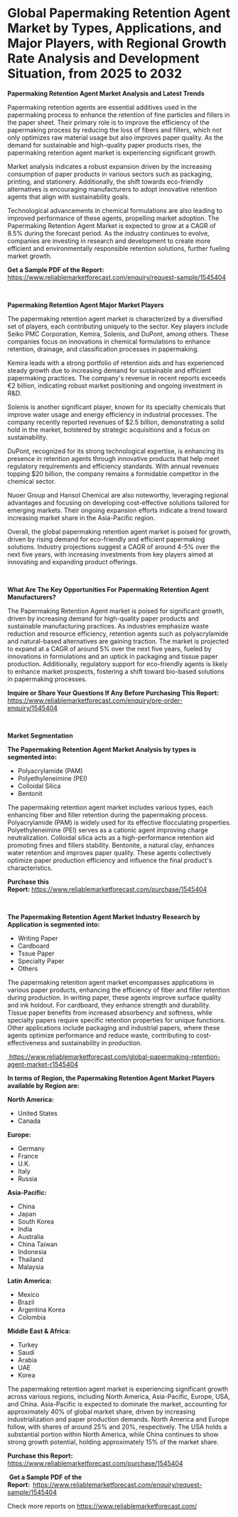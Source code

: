 <p><h1>Global Papermaking Retention Agent Market by Types, Applications, and Major Players, with Regional Growth Rate Analysis and Development Situation, from 2025 to 2032</h1></p><p><strong>Papermaking Retention Agent Market Analysis and Latest Trends</strong></p>
<p><p>Papermaking retention agents are essential additives used in the papermaking process to enhance the retention of fine particles and fillers in the paper sheet. Their primary role is to improve the efficiency of the papermaking process by reducing the loss of fibers and fillers, which not only optimizes raw material usage but also improves paper quality. As the demand for sustainable and high-quality paper products rises, the papermaking retention agent market is experiencing significant growth.</p><p>Market analysis indicates a robust expansion driven by the increasing consumption of paper products in various sectors such as packaging, printing, and stationery. Additionally, the shift towards eco-friendly alternatives is encouraging manufacturers to adopt innovative retention agents that align with sustainability goals. </p><p>Technological advancements in chemical formulations are also leading to improved performance of these agents, propelling market adoption. The Papermaking Retention Agent Market is expected to grow at a CAGR of 8.5% during the forecast period. As the industry continues to evolve, companies are investing in research and development to create more efficient and environmentally responsible retention solutions, further fueling market growth.</p></p>
<p><strong>Get a Sample PDF of the Report:&nbsp;</strong> <a href="https://www.reliablemarketforecast.com/enquiry/request-sample/1545404?utm_campaign=2230&utm_medium=2&utm_source=Github&utm_content=ia&utm_term=02022025&utm_id=papermaking-retention-agent">https://www.reliablemarketforecast.com/enquiry/request-sample/1545404</a></p>
<p>&nbsp;</p>
<p><strong>Papermaking Retention Agent Major Market Players</strong></p>
<p><p>The papermaking retention agent market is characterized by a diversified set of players, each contributing uniquely to the sector. Key players include Seiko PMC Corporation, Kemira, Solenis, and DuPont, among others. These companies focus on innovations in chemical formulations to enhance retention, drainage, and classification processes in papermaking.</p><p>Kemira leads with a strong portfolio of retention aids and has experienced steady growth due to increasing demand for sustainable and efficient papermaking practices. The company's revenue in recent reports exceeds €2 billion, indicating robust market positioning and ongoing investment in R&D.</p><p>Solenis is another significant player, known for its specialty chemicals that improve water usage and energy efficiency in industrial processes. The company recently reported revenues of $2.5 billion, demonstrating a solid hold in the market, bolstered by strategic acquisitions and a focus on sustainability.</p><p>DuPont, recognized for its strong technological expertise, is enhancing its presence in retention agents through innovative products that help meet regulatory requirements and efficiency standards. With annual revenues topping $20 billion, the company remains a formidable competitor in the chemical sector.</p><p>Nuoer Group and Hansol Chemical are also noteworthy, leveraging regional advantages and focusing on developing cost-effective solutions tailored for emerging markets. Their ongoing expansion efforts indicate a trend toward increasing market share in the Asia-Pacific region.</p><p>Overall, the global papermaking retention agent market is poised for growth, driven by rising demand for eco-friendly and efficient papermaking solutions. Industry projections suggest a CAGR of around 4-5% over the next five years, with increasing investments from key players aimed at innovating and expanding product offerings.</p></p>
<p>&nbsp;</p>
<p><strong>What Are The Key Opportunities For Papermaking Retention Agent Manufacturers?</strong></p>
<p><p>The Papermaking Retention Agent market is poised for significant growth, driven by increasing demand for high-quality paper products and sustainable manufacturing practices. As industries emphasize waste reduction and resource efficiency, retention agents such as polyacrylamide and natural-based alternatives are gaining traction. The market is projected to expand at a CAGR of around 5% over the next five years, fueled by innovations in formulations and an uptick in packaging and tissue paper production. Additionally, regulatory support for eco-friendly agents is likely to enhance market prospects, fostering a shift toward bio-based solutions in papermaking processes.</p></p>
<p><strong>Inquire or Share Your Questions If Any Before Purchasing This Report:</strong> <a href="https://www.reliablemarketforecast.com/enquiry/pre-order-enquiry/1545404?utm_campaign=2230&utm_medium=2&utm_source=Github&utm_content=ia&utm_term=02022025&utm_id=papermaking-retention-agent">https://www.reliablemarketforecast.com/enquiry/pre-order-enquiry/1545404</a></p>
<p>&nbsp;</p>
<p><strong>Market Segmentation</strong></p>
<p><strong>The Papermaking Retention Agent Market Analysis by types is segmented into:</strong></p>
<p><ul><li>Polyacrylamide (PAM)</li><li>Polyethyleneimine (PEI)</li><li>Colloidal Silica</li><li>Bentonit</li></ul></p>
<p><p>The papermaking retention agent market includes various types, each enhancing fiber and filler retention during the papermaking process. Polyacrylamide (PAM) is widely used for its effective flocculating properties. Polyethyleneimine (PEI) serves as a cationic agent improving charge neutralization. Colloidal silica acts as a high-performance retention aid promoting fines and fillers stability. Bentonite, a natural clay, enhances water retention and improves paper quality. These agents collectively optimize paper production efficiency and influence the final product's characteristics.</p></p>
<p><strong>Purchase this Report:&nbsp;</strong><a href="https://www.reliablemarketforecast.com/purchase/1545404?utm_campaign=2230&utm_medium=2&utm_source=Github&utm_content=ia&utm_term=02022025&utm_id=papermaking-retention-agent">https://www.reliablemarketforecast.com/purchase/1545404</a></p>
<p>&nbsp;</p>
<p><strong>The Papermaking Retention Agent Market Industry Research by Application is segmented into:</strong></p>
<p><ul><li>Writing Paper</li><li>Cardboard</li><li>Tssue Paper</li><li>Specialty Paper</li><li>Others</li></ul></p>
<p><p>The papermaking retention agent market encompasses applications in various paper products, enhancing the efficiency of fiber and filler retention during production. In writing paper, these agents improve surface quality and ink holdout. For cardboard, they enhance strength and durability. Tissue paper benefits from increased absorbency and softness, while specialty papers require specific retention properties for unique functions. Other applications include packaging and industrial papers, where these agents optimize performance and reduce waste, contributing to cost-effectiveness and sustainability in production.</p></p>
<p><a href="https://www.reliablemarketforecast.com/global-papermaking-retention-agent-market-r1545404?utm_campaign=2230&utm_medium=2&utm_source=Github&utm_content=ia&utm_term=02022025&utm_id=papermaking-retention-agent">&nbsp;https://www.reliablemarketforecast.com/global-papermaking-retention-agent-market-r1545404</a></p>
<p><strong>In terms of Region, the Papermaking Retention Agent Market Players available by Region are:</strong></p>
<p>
    <p> <strong> North America: </strong>
        <ul>
            <li>United States</li>
            <li>Canada</li>
        </ul>
        </p> 
    <p> <strong> Europe: </strong>
        <ul>
            <li>Germany</li>
            <li>France</li>
            <li>U.K.</li>
            <li>Italy</li>
            <li>Russia</li>
        </ul>
        </p> 
    <p> <strong> Asia-Pacific: </strong>
        <ul>
            <li>China</li>
            <li>Japan</li>
            <li>South Korea</li>
            <li>India</li>
            <li>Australia</li>
            <li>China Taiwan</li>
            <li>Indonesia</li>
            <li>Thailand</li>
            <li>Malaysia</li>
        </ul>
        </p> 
    <p> <strong> Latin America: </strong>
        <ul>
            <li>Mexico</li>
            <li>Brazil</li>
            <li>Argentina Korea</li>
            <li>Colombia</li>
        </ul>
        </p> 
    <p> <strong> Middle East & Africa: </strong>
        <ul>
            <li>Turkey</li>
            <li>Saudi</li>
            <li>Arabia</li>
            <li>UAE</li>
            <li>Korea</li>
        </ul>
    </p>
    </p>
<p><p>The papermaking retention agent market is experiencing significant growth across various regions, including North America, Asia-Pacific, Europe, USA, and China. Asia-Pacific is expected to dominate the market, accounting for approximately 40% of global market share, driven by increasing industrialization and paper production demands. North America and Europe follow, with shares of around 25% and 20%, respectively. The USA holds a substantial portion within North America, while China continues to show strong growth potential, holding approximately 15% of the market share.</p></p>
<p><strong>Purchase this Report: </strong><a href="https://www.reliablemarketforecast.com/purchase/1545404?utm_campaign=2230&utm_medium=2&utm_source=Github&utm_content=ia&utm_term=02022025&utm_id=papermaking-retention-agent">https://www.reliablemarketforecast.com/purchase/1545404</a></p>
<p>&nbsp;<strong>Get a Sample PDF of the Report:&nbsp;&nbsp;</strong><a href="https://www.reliablemarketforecast.com/enquiry/request-sample/1545404?utm_campaign=2230&utm_medium=2&utm_source=Github&utm_content=ia&utm_term=02022025&utm_id=papermaking-retention-agent">https://www.reliablemarketforecast.com/enquiry/request-sample/1545404</a></p>
<p><strong></strong></p>
<p>Check more reports on <a href="https://www.reliablemarketforecast.com/?utm_campaign=2230&utm_medium=2&utm_source=Github&utm_content=ia&utm_term=02022025&utm_id=papermaking-retention-agent">https://www.reliablemarketforecast.com/</a></p>